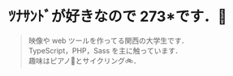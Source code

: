 # ﾂﾅｻﾝﾄﾞが好きなので 273\*です．🥪

> 映像や web ツールを作ってる関西の大学生です．  
> TypeScript，PHP，Sass を主に触っています．  
> 趣味はピアノ🎹とサイクリング🚲．
